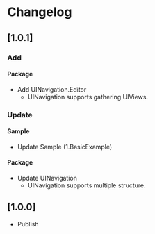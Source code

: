 # Changelog

## [1.0.1]

### Add

#### Package
- Add UINavigation.Editor
    - UINavigation supports gathering UIViews.

### Update

#### Sample
- Update Sample (1.BasicExample)

#### Package
- Update UINavigation
    - UINavigation supports multiple structure.


## [1.0.0]

- Publish